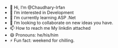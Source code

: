 - 👋 Hi, I’m @Chaudhary-Irfan
- 👀 I’m interested in Development
- 🌱 I’m currently learning ASP .Net
- 💞️ I’m looking to collaborate on new ideas you have.
- 📫 How to reach me My linkdin attached
- 😄 Pronouns: he/his/him
- ⚡ Fun fact: weekend for chilling.

<!---
Chaudhary-Irfan/Chaudhary-Irfan is a ✨ special ✨ repository because its `README.md` (this file) appears on your GitHub profile.
You can click the Preview link to take a look at your changes.
--->
